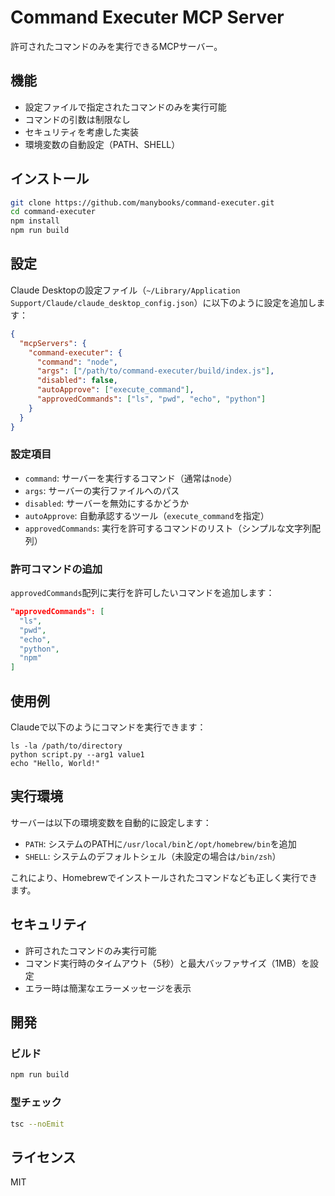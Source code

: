 # Command Executer MCP Server

許可されたコマンドのみを実行できるMCPサーバー。

## 機能

- 設定ファイルで指定されたコマンドのみを実行可能
- コマンドの引数は制限なし
- セキュリティを考慮した実装
- 環境変数の自動設定（PATH、SHELL）

## インストール

```bash
git clone https://github.com/manybooks/command-executer.git
cd command-executer
npm install
npm run build
```

## 設定

Claude Desktopの設定ファイル（`~/Library/Application Support/Claude/claude_desktop_config.json`）に以下のように設定を追加します：

```json
{
  "mcpServers": {
    "command-executer": {
      "command": "node",
      "args": ["/path/to/command-executer/build/index.js"],
      "disabled": false,
      "autoApprove": ["execute_command"],
      "approvedCommands": ["ls", "pwd", "echo", "python"]
    }
  }
}
```

### 設定項目

- `command`: サーバーを実行するコマンド（通常は`node`）
- `args`: サーバーの実行ファイルへのパス
- `disabled`: サーバーを無効にするかどうか
- `autoApprove`: 自動承認するツール（`execute_command`を指定）
- `approvedCommands`: 実行を許可するコマンドのリスト（シンプルな文字列配列）

### 許可コマンドの追加

`approvedCommands`配列に実行を許可したいコマンドを追加します：

```json
"approvedCommands": [
  "ls",
  "pwd",
  "echo",
  "python",
  "npm"
]
```

## 使用例

Claudeで以下のようにコマンドを実行できます：

```
ls -la /path/to/directory
python script.py --arg1 value1
echo "Hello, World!"
```

## 実行環境

サーバーは以下の環境変数を自動的に設定します：

- `PATH`: システムのPATHに`/usr/local/bin`と`/opt/homebrew/bin`を追加
- `SHELL`: システムのデフォルトシェル（未設定の場合は`/bin/zsh`）

これにより、Homebrewでインストールされたコマンドなども正しく実行できます。

## セキュリティ

- 許可されたコマンドのみ実行可能
- コマンド実行時のタイムアウト（5秒）と最大バッファサイズ（1MB）を設定
- エラー時は簡潔なエラーメッセージを表示

## 開発

### ビルド

```bash
npm run build
```

### 型チェック

```bash
tsc --noEmit
```

## ライセンス

MIT
